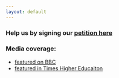 ```yaml
---
layout: default
---
```

### Help us by signing our [petition here](https://www.change.org/p/save-westfield-nursery-queen-mary-university-don-t-evict-our-toddlers)


<script src="https://easyfaq.io/js/easyfaq.js" id="mfkim"></script>


### Media coverage:
* [featured on BBC](https://www.bbc.co.uk/news/articles/clmmvlelk22o)
* [featured in Times Higher Educaiton](https://www.timeshighereducation.com/cn/news/parents-left-limbo-university-plans-site-nursery-closure)
